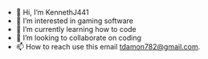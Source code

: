 - 👋 Hi, I’m KennethJ441
- 👀 I’m interested in gaming software
- 🌱 I’m currently learning how to code
- 💞️ I’m looking to collaborate on coding
- 📫 How to reach use this email tdamon782@gmail.com.

<!---
KennethJ441/KennethJ441 is a ✨ special ✨ repository because its `README.md` (this file) appears on your GitHub profile.
You can click the Preview link to take a look at your changes.
--->
